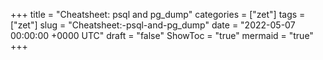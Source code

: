 +++
title = "Cheatsheet: psql and pg_dump"
categories = ["zet"]
tags = ["zet"]
slug = "Cheatsheet:-psql-and-pg_dump"
date = "2022-05-07 00:00:00 +0000 UTC"
draft = "false"
ShowToc = "true"
mermaid = "true"
+++

